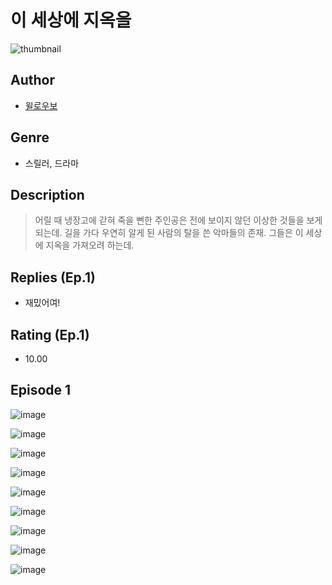 # 이 세상에 지옥을
![thumbnail](https://image-comic.pstatic.net/user_contents_data/challenge_comic/2023/05/23/366729/upload_4136100382951946083_480x623.jpeg)

## Author
- [윌로우보](https://comic.naver.com/artistTitle?id=366729)

## Genre
- 스릴러, 드라마

## Description
> 어릴 때 냉장고에 갇혀 죽을 뻔한 주인공은 전에 보이지 않던 이상한 것들을 보게 되는데. 길을 가다 우연히 알게 된 사람의 탈을 쓴 악마들의 존재. 그들은 이 세상에 지옥을 가져오려 하는데.

## Replies (Ep.1)
- 재밌어여!

## Rating (Ep.1)
- 10.00

## Episode 1
![image](https://image-comic.pstatic.net/user_contents_data/challenge_comic/2023/05/23/366729/upload_3617853079785911601.jpeg)

![image](https://image-comic.pstatic.net/user_contents_data/challenge_comic/2023/05/23/366729/upload_4134695005278594355.jpeg)

![image](https://image-comic.pstatic.net/user_contents_data/challenge_comic/2023/05/23/366729/upload_7161395446977946977.jpeg)

![image](https://image-comic.pstatic.net/user_contents_data/challenge_comic/2023/05/23/366729/upload_4063145394185974326.jpeg)

![image](https://image-comic.pstatic.net/user_contents_data/challenge_comic/2023/05/23/366729/upload_3919311685432063585.jpeg)

![image](https://image-comic.pstatic.net/user_contents_data/challenge_comic/2023/05/23/366729/upload_7148676476067395381.jpeg)

![image](https://image-comic.pstatic.net/user_contents_data/challenge_comic/2023/05/23/366729/upload_3775760740094457957.jpeg)

![image](https://image-comic.pstatic.net/user_contents_data/challenge_comic/2023/05/23/366729/upload_7219893872262013746.jpeg)

![image](https://image-comic.pstatic.net/user_contents_data/challenge_comic/2023/05/23/366729/upload_4048791273411458866.jpeg)
